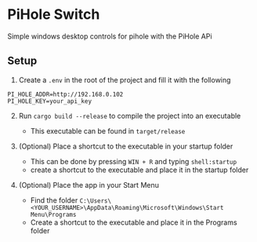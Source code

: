 # PiHole Switch

Simple windows desktop controls for pihole with the PiHole APi

## Setup

1. Create a `.env` in the root of the project and fill it with the following

```
PI_HOLE_ADDR=http://192.168.0.102
PI_HOLE_KEY=your_api_key
```

2. Run `cargo build --release` to compile the project into an executable
   - This executable can be found in `target/release`

3. (Optional) Place a shortcut to the executable in your startup folder
   - This can be done by pressing `WIN + R` and typing `shell:startup`
   - create a shortcut to the executable and place it in the startup folder

4. (Optional) Place the app in your Start Menu
   - Find the folder `C:\Users\<YOUR_USERNAME>\AppData\Roaming\Microsoft\Windows\Start Menu\Programs`
   - Create a shortcut to the executable and place it in the Programs folder